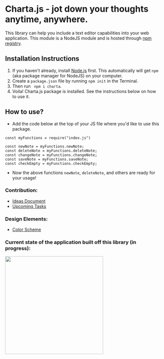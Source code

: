 # Charta.js - jot down your thoughts anytime, anywhere.

This library can help you include a text editor capabilities into your web application. This module is a NodeJS module and is hosted through [npm registry](https://www.npmjs.com/).

## Installation Instructions 
1) If you haven't already, install [Node.js](https://nodejs.org/en/) first. This automatically will get `npm` (aka package manager for NodeJS) on your computer. 
2) Create a `package.json` file by running `npm init` in the Terminal.  
2) Then run ` npm i charta`.
3) Voila! Charta.js package is installed. See the instructions below on how to use it. 

## How to use? 
* Add the code below at the top of your JS file where you'd like to use this package. 
```
const myFunctions = require("index.js")

const newNote = myFunctions.newNote;
const deleteNote = myFunctions.deleteNote;
const changeNote = myFunctions.changeNote;
const saveNote = myFunctions.saveNote;
const checkEmpty = myFunctions.checkEmpty;
```
* Now the above functions `newNote`, `deleteNote`, and others are ready for your usage! 


### Contribution: 

* [Ideas Document](IDEAS.md) 
* [Upcoming Tasks](TODO.md)

### Design Elements:

* [Color Scheme](https://coolors.co/ffffff-b18fcf-978897-e1bc29) 

### Current state of the application built off this library (in progress): 

<img src="media/screen4.png" width="320" >

